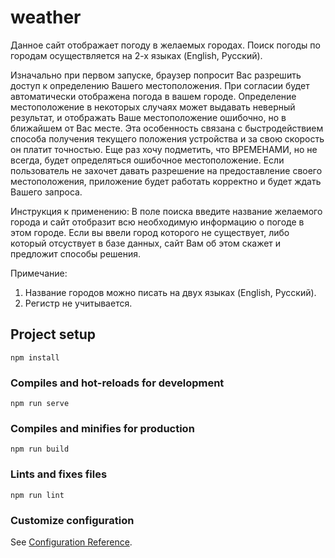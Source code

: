# weather

Данное сайт отображает погоду в желаемых городах.
Поиск погоды по городам осуществляется на 2-х языках (English, Русский).

Изначально при первом запуске, браузер попросит Вас разрешить доступ к определению Вашего местоположения.
При согласии будет автоматически отображена погода в вашем городе. Определение местоположение в некоторых случаях может выдавать неверный результат, и отображать Ваше местоположение ошибочно, но в ближайшем от Вас месте. Эта особенность связана с быстродействием способа получения текущего положения устройства и за свою скорость он платит точностью. Еще раз хочу подметить, что ВРЕМЕНАМИ, но не всегда, будет определяться ошибочное местоположение.
Если пользователь не захочет давать разрешение на предоставление своего местоположения, приложение будет работать корректно и будет ждать Вашего запроса.

Инструкция к применению:
В поле поиска введите название желаемого города и сайт отобразит всю необходимую информацию о погоде в этом городе.
Если вы ввели город которого не существует, либо который отсуствует в базе данных, сайт Вам об этом скажет и предложит способы решения.

Примечание: 
1) Название городов можно писать на двух языках (English, Русский). 
2) Регистр не учитывается.

## Project setup

```
npm install
```

### Compiles and hot-reloads for development

```
npm run serve
```

### Compiles and minifies for production

```
npm run build
```

### Lints and fixes files

```
npm run lint
```

### Customize configuration

See [Configuration Reference](https://cli.vuejs.org/config/).
